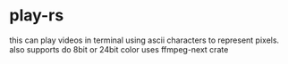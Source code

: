 # play-rs
this can play videos in terminal using ascii characters to represent pixels.
also supports do 8bit or 24bit color
uses ffmpeg-next crate
